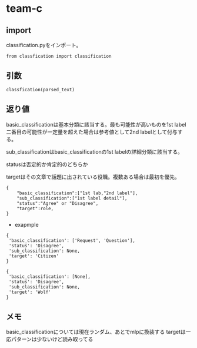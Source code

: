 # team-c
## import
classification.pyをインポート。
```python=
from classfication import classification
```

## 引数
```python=
classfication(parsed_text)
```

## 返り値
basic_classificationは基本分類に該当する。最も可能性が高いものを1st label 二番目の可能性が一定量を超えた場合は参考値として2nd labelとして付与する。

sub_classificationはbasic_classificationの1st labelの詳細分類に該当する。

statusは否定的か肯定的のどちらか

targetはその文章で話題に出されている役職。複数ある場合は最初を優先。

```
{
    "basic_classification":["1st lab,"2nd label"],
    "sub_classification":["1st label detail"],
    "status":"Agree" or "Disagree",
    "target":role,
}
```
- exapmple
```
{
 'basic_classification': ['Request', 'Question'],
 'status': 'Disagree',
 'sub_classification': None,
 'target': 'Citizen'
}

{
 'basic_classification': [None],
 'status': 'Disagree',
 'sub_classification': None,
 'target': 'Wolf'
}
```

## メモ
basic_classificationについては現在ランダム、あとでmlpに換装する
targetは一応パターンは少ないけど読み取ってる

